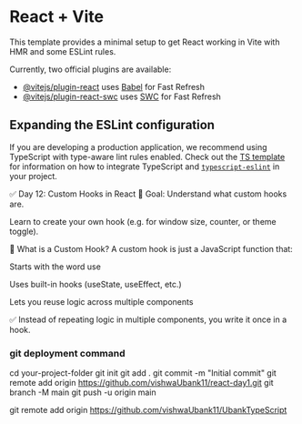 # React + Vite

This template provides a minimal setup to get React working in Vite with HMR and some ESLint rules.

Currently, two official plugins are available:

- [@vitejs/plugin-react](https://github.com/vitejs/vite-plugin-react/blob/main/packages/plugin-react) uses [Babel](https://babeljs.io/) for Fast Refresh
- [@vitejs/plugin-react-swc](https://github.com/vitejs/vite-plugin-react/blob/main/packages/plugin-react-swc) uses [SWC](https://swc.rs/) for Fast Refresh

## Expanding the ESLint configuration

If you are developing a production application, we recommend using TypeScript with type-aware lint rules enabled. Check out the [TS template](https://github.com/vitejs/vite/tree/main/packages/create-vite/template-react-ts) for information on how to integrate TypeScript and [`typescript-eslint`](https://typescript-eslint.io) in your project.


✅ Day 12: Custom Hooks in React
🎯 Goal:
Understand what custom hooks are.

Learn to create your own hook (e.g. for window size, counter, or theme toggle).

🧠 What is a Custom Hook?
A custom hook is just a JavaScript function that:

Starts with the word use

Uses built-in hooks (useState, useEffect, etc.)

Lets you reuse logic across multiple components

✅ Instead of repeating logic in multiple components, you write it once in a hook.


















### git deployment command
cd your-project-folder
git init
git add .
git commit -m "Initial commit"
git remote add origin https://github.com/vishwaUbank11/react-day1.git
git branch -M main
git push -u origin main


git remote add origin https://github.com/vishwaUbank11/UbankTypeScript